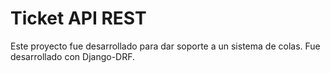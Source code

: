 # Ticket API REST

Este proyecto fue desarrollado para dar soporte a un sistema de colas. Fue desarrollado con Django-DRF.
